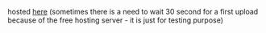 hosted [here]([/assets/images/tux.png](https://personalblog-glpy.onrender.com/about)https://personalblog-glpy.onrender.com/about)
(sometimes there is a need to wait 30 second for a first upload because of the free hosting server - it is just for testing purpose)
